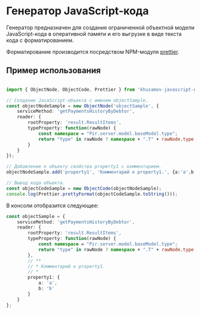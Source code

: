 
Генератор JavaScript-кода
=========================

Генератор предназначен для создания ограниченной объектной модели JavaScript-кода
в оперативной памяти и его выгрузке в виде текста кода с форматированием.

Форматирование производится посредством NPM-модуля 
[prettier](https://prettier.io/docs/en/).
 

Пример использования
--------------------

```typescript

import { ObjectNode, ObjectCode, Prettier } from 'khusamov-javascript-generator';

// Создание JavaScript-объекта с именем objectSample.
const objectNodeSample = new ObjectNode('objectSample', {
    serviceMethod: 'getPaymentsHistoryByDebtor',
    reader: {
        rootProperty: 'result.ResultItems',
        typeProperty: function(rawNode) {
            const namespace = "Pir.server.model.baseModel.type";
            return "type" in rawNode ? namespace + ".T" + rawNode.type : undefined;
        }
    }
});

// Добавление к объекту свойства property1 с комментарием.
objectNodeSample.add('property1', 'Комментарий к property1.', {a:'a',b:'b'});

// Вывод кода объекта.
const objectCodeSample = new ObjectCode(objectNodeSample);
console.log(Prettier.prettyFormat(objectCodeSample.toString()));

```

В консоли отобразится следующее:

```typescript
const objectSample = {
    serviceMethod: 'getPaymentsHistoryByDebtor',
    reader: {
        rootProperty: 'result.ResultItems',
        typeProperty: function(rawNode) {
            const namespace = "Pir.server.model.baseModel.type";
            return "type" in rawNode ? namespace + ".T" + rawNode.type : undefined;
        },
        // **
        // * Комментарий к property1.
        // *
        property1: {
            a: 'a',
            b: 'b'
        }
    }
};
```